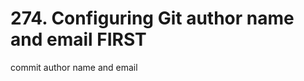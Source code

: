 # 274. Configuring Git author name and email FIRST

commit author name and email

<!--stackedit_data:
eyJoaXN0b3J5IjpbMzA4NDAyNjE2LC00MTk5Mjk2NjIsLTE5Mj
Q2MDYwNzZdfQ==
-->